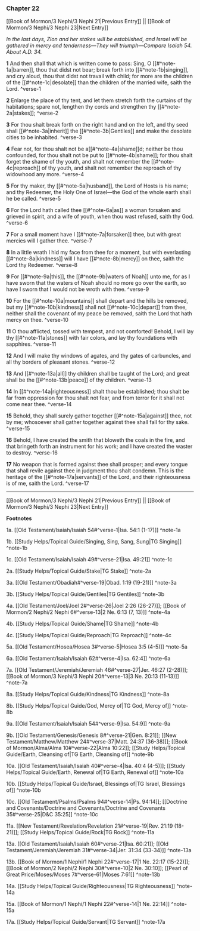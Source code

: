 ### Chapter 22

[[Book of Mormon/3 Nephi/3 Nephi 21|Previous Entry]]  ||  [[Book of Mormon/3 Nephi/3 Nephi 23|Next Entry]]

*In the last days, Zion and her stakes will be established, and Israel will be gathered in mercy and tenderness—They will triumph—Compare Isaiah 54. About A.D. 34.*

**1**  And then shall that which is written come to pass: Sing, O [[#^note-1a|barren]], thou that didst not bear; break forth into [[#^note-1b|singing]], and cry aloud, thou that didst not travail with child; for more are the children of the [[#^note-1c|desolate]] than the children of the married wife, saith the Lord. ^verse-1

**2**  Enlarge the place of thy tent, and let them stretch forth the curtains of thy habitations; spare not, lengthen thy cords and strengthen thy [[#^note-2a|stakes]]; ^verse-2

**3**  For thou shalt break forth on the right hand and on the left, and thy seed shall [[#^note-3a|inherit]] the [[#^note-3b|Gentiles]] and make the desolate cities to be inhabited. ^verse-3

**4**  Fear not, for thou shalt not be a[[#^note-4a|shame]]d; neither be thou confounded, for thou shalt not be put to [[#^note-4b|shame]]; for thou shalt forget the shame of thy youth, and shalt not remember the [[#^note-4c|reproach]] of thy youth, and shalt not remember the reproach of thy widowhood any more. ^verse-4

**5**  For thy maker, thy [[#^note-5a|husband]], the Lord of Hosts is his name; and thy Redeemer, the Holy One of Israel—the God of the whole earth shall he be called. ^verse-5

**6**  For the Lord hath called thee [[#^note-6a|as]] a woman forsaken and grieved in spirit, and a wife of youth, when thou wast refused, saith thy God. ^verse-6

**7**  For a small moment have I [[#^note-7a|forsaken]] thee, but with great mercies will I gather thee. ^verse-7

**8**  In a little wrath I hid my face from thee for a moment, but with everlasting [[#^note-8a|kindness]] will I have [[#^note-8b|mercy]] on thee, saith the Lord thy Redeemer. ^verse-8

**9**  For [[#^note-9a|this]], the [[#^note-9b|waters of Noah]] unto me, for as I have sworn that the waters of Noah should no more go over the earth, so have I sworn that I would not be wroth with thee. ^verse-9

**10**  For the [[#^note-10a|mountains]] shall depart and the hills be removed, but my [[#^note-10b|kindness]] shall not [[#^note-10c|depart]] from thee, neither shall the covenant of my peace be removed, saith the Lord that hath mercy on thee. ^verse-10

**11**  O thou afflicted, tossed with tempest, and not comforted! Behold, I will lay thy [[#^note-11a|stones]] with fair colors, and lay thy foundations with sapphires. ^verse-11

**12**  And I will make thy windows of agates, and thy gates of carbuncles, and all thy borders of pleasant stones. ^verse-12

**13**  And [[#^note-13a|all]] thy children shall be taught of the Lord; and great shall be the [[#^note-13b|peace]] of thy children. ^verse-13

**14**  In [[#^note-14a|righteousness]] shalt thou be established; thou shalt be far from oppression for thou shalt not fear, and from terror for it shall not come near thee. ^verse-14

**15**  Behold, they shall surely gather together [[#^note-15a|against]] thee, not by me; whosoever shall gather together against thee shall fall for thy sake. ^verse-15

**16**  Behold, I have created the smith that bloweth the coals in the fire, and that bringeth forth an instrument for his work; and I have created the waster to destroy. ^verse-16

**17**  No weapon that is formed against thee shall prosper; and every tongue that shall revile against thee in judgment thou shalt condemn. This is the heritage of the [[#^note-17a|servants]] of the Lord, and their righteousness is of me, saith the Lord. ^verse-17


---
[[Book of Mormon/3 Nephi/3 Nephi 21|Previous Entry]]  ||  [[Book of Mormon/3 Nephi/3 Nephi 23|Next Entry]]


**Footnotes**


1a. [[Old Testament/Isaiah/Isaiah 54#^verse-1|Isa. 54:1 (1-17)]] ^note-1a

1b. [[Study Helps/Topical Guide/Singing, Sing, Sang, Sung|TG Singing]] ^note-1b

1c. [[Old Testament/Isaiah/Isaiah 49#^verse-21|Isa. 49:21]] ^note-1c

2a. [[Study Helps/Topical Guide/Stake|TG Stake]] ^note-2a

3a. [[Old Testament/Obadiah#^verse-19|Obad. 1:19 (19-21)]] ^note-3a

3b. [[Study Helps/Topical Guide/Gentiles|TG Gentiles]] ^note-3b

4a. [[Old Testament/Joel/Joel 2#^verse-26|Joel 2:26 (26-27)]]; [[Book of Mormon/2 Nephi/2 Nephi 6#^verse-13|2 Ne. 6:13 (7, 13)]] ^note-4a

4b. [[Study Helps/Topical Guide/Shame|TG Shame]] ^note-4b

4c. [[Study Helps/Topical Guide/Reproach|TG Reproach]] ^note-4c

5a. [[Old Testament/Hosea/Hosea 3#^verse-5|Hosea 3:5 (4-5)]] ^note-5a

6a. [[Old Testament/Isaiah/Isaiah 62#^verse-4|Isa. 62:4]] ^note-6a

7a. [[Old Testament/Jeremiah/Jeremiah 46#^verse-27|Jer. 46:27 (2-28)]]; [[Book of Mormon/3 Nephi/3 Nephi 20#^verse-13|3 Ne. 20:13 (11-13)]] ^note-7a

8a. [[Study Helps/Topical Guide/Kindness|TG Kindness]] ^note-8a

8b. [[Study Helps/Topical Guide/God, Mercy of|TG God, Mercy of]] ^note-8b

9a. [[Old Testament/Isaiah/Isaiah 54#^verse-9|Isa. 54:9]] ^note-9a

9b. [[Old Testament/Genesis/Genesis 8#^verse-21|Gen. 8:21]]; [[New Testament/Matthew/Matthew 24#^verse-37|Matt. 24:37 (36-38)]]; [[Book of Mormon/Alma/Alma 10#^verse-22|Alma 10:22]]; [[Study Helps/Topical Guide/Earth, Cleansing of|TG Earth, Cleansing of]] ^note-9b

10a. [[Old Testament/Isaiah/Isaiah 40#^verse-4|Isa. 40:4 (4-5)]]; [[Study Helps/Topical Guide/Earth, Renewal of|TG Earth, Renewal of]] ^note-10a

10b. [[Study Helps/Topical Guide/Israel, Blessings of|TG Israel, Blessings of]] ^note-10b

10c. [[Old Testament/Psalms/Psalms 94#^verse-14|Ps. 94:14]]; [[Doctrine and Covenants/Doctrine and Covenants/Doctrine and Covenants 35#^verse-25|D&C 35:25]] ^note-10c

11a. [[New Testament/Revelation/Revelation 21#^verse-19|Rev. 21:19 (18-21)]]; [[Study Helps/Topical Guide/Rock|TG Rock]] ^note-11a

13a. [[Old Testament/Isaiah/Isaiah 60#^verse-21|Isa. 60:21]]; [[Old Testament/Jeremiah/Jeremiah 31#^verse-34|Jer. 31:34 (33-34)]] ^note-13a

13b. [[Book of Mormon/1 Nephi/1 Nephi 22#^verse-17|1 Ne. 22:17 (15-22)]]; [[Book of Mormon/2 Nephi/2 Nephi 30#^verse-10|2 Ne. 30:10]]; [[Pearl of Great Price/Moses/Moses 7#^verse-61|Moses 7:61]] ^note-13b

14a. [[Study Helps/Topical Guide/Righteousness|TG Righteousness]] ^note-14a

15a. [[Book of Mormon/1 Nephi/1 Nephi 22#^verse-14|1 Ne. 22:14]] ^note-15a

17a. [[Study Helps/Topical Guide/Servant|TG Servant]] ^note-17a